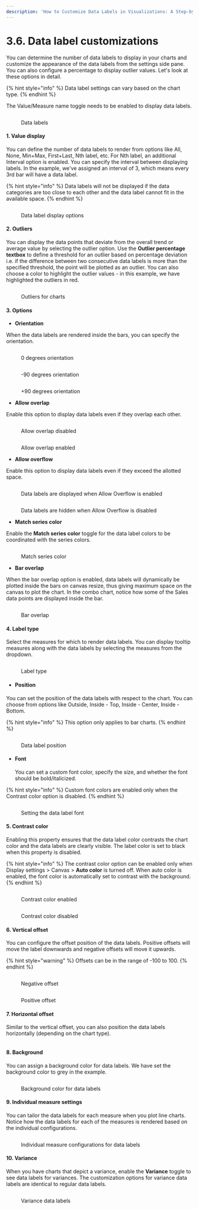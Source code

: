 ```yaml
---
description: 'How to Customize Data Labels in Visualizations: A Step-by-Step Guide'
---
```


# 3.6. Data label customizations

You can determine the number of data labels to display in your charts and customize the appearance of the data labels from the settings side pane. You can also configure a percentage to display outlier values. Let's look at these options in detail.

{% hint style="info" %}
Data label settings can vary based on the chart type.&#x20;
{% endhint %}

The Value/Measure name toggle needs to be enabled to display data labels.

<figure><img src="../../.gitbook/assets/image (82).png" alt=""><figcaption><p>Data labels</p></figcaption></figure>

#### 1. Value display

You can define the number of data labels to render from options like All, None, Min+Max, First+Last, Nth label, etc. For Nth label, an additional Interval option is enabled. You can specify the interval between displaying labels. In the example, we've assigned an interval of 3, which means every 3rd bar will have a data label.

{% hint style="info" %}
Data labels will not be displayed if the data categories are too close to each other and the data label cannot fit in the available space.
{% endhint %}

<figure><img src="../../.gitbook/assets/data labels.gif" alt=""><figcaption><p>Data label display options</p></figcaption></figure>

#### 2. Outliers

You can display the data points that deviate from the overall trend or average value by selecting the outlier option. Use the **Outlier percentage textbox** to define a threshold for an outlier based on percentage deviation i.e. if the difference between two consecutive data labels is more than the specified threshold, the point will be plotted as an outlier. You can also choose a color to highlight the outlier values - in this example, we have highlighted the outliers in red.

<figure><img src="../../.gitbook/assets/image (810).png" alt=""><figcaption><p>Outliers for charts</p></figcaption></figure>

#### 3. Options

* **Orientation**

When the data labels are rendered inside the bars, you can specify the orientation.

<div><figure><img src="../../.gitbook/assets/image (1609).png" alt=""><figcaption><p>0 degrees orientation</p></figcaption></figure> <figure><img src="../../.gitbook/assets/2024-07-10_17h07_43.png" alt=""><figcaption><p>-90 degrees orientation</p></figcaption></figure> <figure><img src="../../.gitbook/assets/2024-07-10_17h07_17.png" alt=""><figcaption><p>+90 degrees orientation</p></figcaption></figure></div>

* **Allow overlap**

Enable this option to display data labels even if they overlap each other.

<div><figure><img src="../../.gitbook/assets/image (224).png" alt=""><figcaption><p>Allow overlap disabled</p></figcaption></figure> <figure><img src="../../.gitbook/assets/2024-11-15_15h55_58 (1).png" alt=""><figcaption><p>Allow overlap enabled</p></figcaption></figure></div>

* **Allow overflow**

Enable this option to display data labels even if they exceed the allotted space.

<div><figure><img src="../../.gitbook/assets/image (225).png" alt=""><figcaption><p>Data labels are displayed when Allow Overflow is enabled</p></figcaption></figure> <figure><img src="../../.gitbook/assets/2024-11-15_16h07_53 (1).png" alt=""><figcaption><p>Data labels are hidden when Allow Overflow is disabled</p></figcaption></figure></div>

* **Match series color**

Enable the **Match series color** toggle for the data label colors to be coordinated with the series colors.

<figure><img src="../../.gitbook/assets/image (83).png" alt=""><figcaption><p>Match series color</p></figcaption></figure>

* **Bar overlap**

When the bar overlap option is enabled, data labels will dynamically be plotted inside the bars on canvas resize, thus giving maximum space on the canvas to plot the chart. In the combo chart, notice how some of the Sales data points are displayed inside the bar.

<figure><img src="../../.gitbook/assets/image (812).png" alt=""><figcaption><p>Bar overlap</p></figcaption></figure>

#### 4. Label type

Select the measures for which to render data labels. You can display tooltip measures along with the data labels by selecting the measures from the dropdown.

<figure><img src="../../.gitbook/assets/image (1608).png" alt=""><figcaption><p>Label type</p></figcaption></figure>

* #### Position

You can set the position of the data labels with respect to the chart. You can choose from options like Outside, Inside - Top, Inside - Center, Inside - Bottom.&#x20;

{% hint style="info" %}
This option only applies to bar charts.
{% endhint %}

<figure><img src="../../.gitbook/assets/data labels position.gif" alt=""><figcaption><p>Data label position</p></figcaption></figure>

*   #### Font

    You can set a custom font color, specify the size, and whether the font should be bold/italicized.

{% hint style="info" %}
Custom font colors are enabled only when the Contrast color option is disabled.
{% endhint %}

<figure><img src="../../.gitbook/assets/image (84).png" alt=""><figcaption><p>Setting the data label font</p></figcaption></figure>

#### 5.  Contrast color

Enabling this property ensures that the data label color contrasts the chart color and the data labels are clearly visible. The label color is set to black when this property is disabled.

{% hint style="info" %}
The contrast color option can be enabled only when Display settings > Canvas > **Auto color** is turned off. When auto color is enabled, the font color is automatically set to contrast with the background.
{% endhint %}

<div><figure><img src="../../.gitbook/assets/image (85).png" alt=""><figcaption><p>Contrast color enabled</p></figcaption></figure> <figure><img src="../../.gitbook/assets/2025-02-04_12h27_47.png" alt=""><figcaption><p>Contrast color disabled</p></figcaption></figure></div>

#### 6. Vertical offset

You can configure the offset position of the data labels. Positive offsets will move the label downwards and negative offsets will move it upwards.

{% hint style="warning" %}
Offsets can be in the range of -100 to 100.
{% endhint %}

<div><figure><img src="../../.gitbook/assets/image (86).png" alt=""><figcaption><p>Negative offset</p></figcaption></figure> <figure><img src="../../.gitbook/assets/2025-02-04_12h30_31.png" alt=""><figcaption><p>Positive offset</p></figcaption></figure></div>

#### 7. Horizontal offset

Similar to the vertical offset, you can also position the data labels horizontally (depending on the chart type).&#x20;

<figure><img src="../../.gitbook/assets/image (1) (1) (1).png" alt=""><figcaption></figcaption></figure>

#### 8. Background

You can assign a background color for data labels. We have set the background color to grey in the example.

<figure><img src="../../.gitbook/assets/image (809).png" alt=""><figcaption><p>Background color for data labels</p></figcaption></figure>

#### 9. Individual measure settings

You can tailor the data labels for each measure when you plot line charts. Notice how the data labels for each of the measures is rendered based on the individual configurations.

<figure><img src="../../.gitbook/assets/image (463).png" alt=""><figcaption><p>Individual measure configurations for data labels</p></figcaption></figure>

#### 10. Variance

When you have charts that depict a variance, enable the **Variance** toggle to see data labels for variances. The customization options for variance data labels are identical to regular data labels.

<figure><img src="../../.gitbook/assets/image (1930).png" alt=""><figcaption><p>Variance data labels</p></figcaption></figure>
